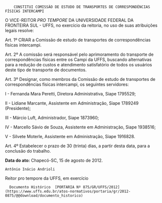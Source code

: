        CONSTITUI COMISSÃO DE ESTUDO DE TRANSPORTES DE CORRESPONDÊNCIAS FÍSICAS INTERCAMPI  

O VICE-REITOR *PRO TEMPORE* DA UNIVERSIDADE FEDERAL DA FRONTEIRA SUL - UFFS, no exercício da reitoria, no uso de suas atribuições legais resolve:

 Art. 1º CRIAR a Comissão de estudo de transportes de correspondências físicas intercampi.

 Art. 2º A comissão será responsável pelo aprimoramento do transporte de correspondências físicas entre os Campi da UFFS, buscando alternativas para a redução de custos e atendimento satisfatório de todos os usuários deste tipo de transporte de documentos.

 Art. 3º Designar, como membros da Comissão de estudo de transportes de correspondências físicas intercampi, os seguintes servidores:

 I - Fernanda Mara Peretti, Diretora Administrativa, Siape 1795529;

 II - Lidiane Marcante, Assistente em Administração, Siape 1789249 (Presidente);

 III - Márcio Luft, Administrador, Siape 1873960;

 IV - Marcello Sávio de Souza, Assistente em Administração, Siape 1938516;

 V - Silvete Moterle, Assistente em Administração, Siape 1916828.

 Art. 4º Estabelecer o prazo de 30 (trinta) dias, a partir desta data, para a conclusão do trabalho.

  

   **Data do ato:** Chapecó-SC, 15 de agosto de 2012.   
 

    Antônio Inácio Andrioli   
 Reitor pro tempore da UFFS, em exercício 

      Documento Histórico  [PORTARIA Nº 875/GR/UFFS/2012](https://www.uffs.edu.br/atos-normativos/portaria/gr/2012-0875/@@download/documento_historico)     
      